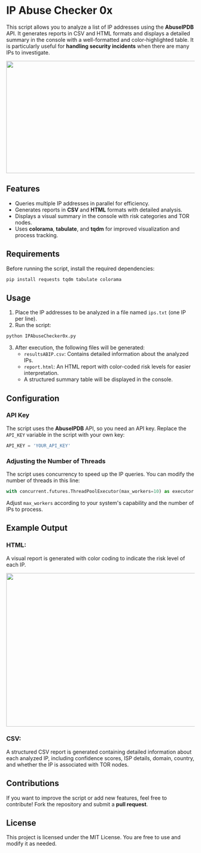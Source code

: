 # IP Abuse Checker 0x

This script allows you to analyze a list of IP addresses using the **AbuseIPDB** API. It generates reports in CSV and HTML formats and displays a detailed summary in the console with a well-formatted and color-highlighted table. It is particularly useful for **handling security incidents** when there are many IPs to investigate.

<p align="center">
<img width=1303 height=300 src=https://imgur.com/k8SFEcn.png">
</p>



## Features

- Queries multiple IP addresses in parallel for efficiency.
- Generates reports in **CSV** and **HTML** formats with detailed analysis.
- Displays a visual summary in the console with risk categories and TOR nodes.
- Uses **colorama**, **tabulate**, and **tqdm** for improved visualization and process tracking.

## Requirements

Before running the script, install the required dependencies:

```bash
pip install requests tqdm tabulate colorama
```

## Usage

1. Place the IP addresses to be analyzed in a file named `ips.txt` (one IP per line).
2. Run the script:

```bash
python IPAbuseChecker0x.py
```

3. After execution, the following files will be generated:
   - `resultsABIP.csv`: Contains detailed information about the analyzed IPs.
   - `report.html`: An HTML report with color-coded risk levels for easier interpretation.
   - A structured summary table will be displayed in the console.

## Configuration

### API Key

The script uses the **AbuseIPDB** API, so you need an API key. Replace the `API_KEY` variable in the script with your own key:

```python
API_KEY = 'YOUR_API_KEY'
```

### Adjusting the Number of Threads

The script uses concurrency to speed up the IP queries. You can modify the number of threads in this line:

```python
with concurrent.futures.ThreadPoolExecutor(max_workers=10) as executor:
```

Adjust `max_workers` according to your system's capability and the number of IPs to process.

## Example Output


### HTML:

A visual report is generated with color coding to indicate the risk level of each IP.

<p align="center">
<img width=1303 height=410 src=https://imgur.com/kAzGLMl.png>
</p>


### CSV:

A structured CSV report is generated containing detailed information about each analyzed IP, including confidence scores, ISP details, domain, country, and whether the IP is associated with TOR nodes.

## Contributions

If you want to improve the script or add new features, feel free to contribute! Fork the repository and submit a **pull request**.

## License

This project is licensed under the MIT License. You are free to use and modify it as needed.


